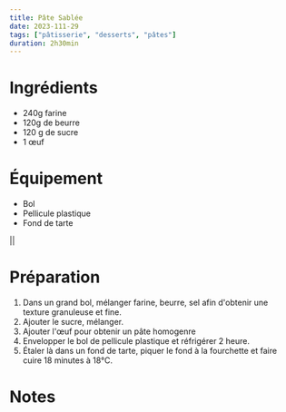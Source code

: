 ```yaml
---
title: Pâte Sablée
date: 2023-111-29
tags: ["pâtisserie", "desserts", "pâtes"]
duration: 2h30min
---
```


# Ingrédients

+ 240g farine
+ 120g de beurre
+ 120 g de sucre
+ 1 œuf

# Équipement

+ Bol
+ Pellicule plastique
+ Fond de tarte

||

# Préparation

1. Dans un grand bol, mélanger farine, beurre, sel afin d'obtenir une texture granuleuse et fine.
2. Ajouter le sucre, mélanger.
3. Ajouter l'œuf pour obtenir un pâte homogenre
3. Envelopper le bol de pellicule plastique et réfrigérer 2 heure.
4. Étaler là dans un fond de tarte, piquer le fond à la fourchette et faire cuire 18 minutes à 18°C.

# Notes
